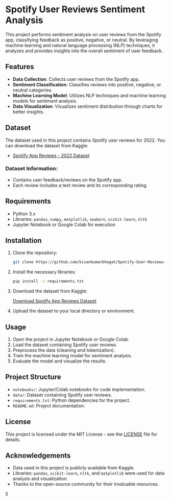 # Spotify User Reviews Sentiment Analysis

This project performs sentiment analysis on user reviews from the Spotify app, classifying feedback as positive, negative, or neutral. By leveraging machine learning and natural language processing (NLP) techniques, it analyzes and provides insights into the overall sentiment of user feedback.

## Features

- **Data Collection**: Collects user reviews from the Spotify app.
- **Sentiment Classification**: Classifies reviews into positive, negative, or neutral categories.
- **Machine Learning Model**: Utilizes NLP techniques and machine learning models for sentiment analysis.
- **Data Visualization**: Visualizes sentiment distribution through charts for better insights.

## Dataset

The dataset used in this project contains Spotify user reviews for 2022. You can download the dataset from Kaggle:

- [Spotify App Reviews - 2022 Dataset](https://www.kaggle.com/datasets/mfaaris/spotify-app-reviews-2022?resource=download)

### Dataset Information:
- Contains user feedback/reviews on the Spotify app.
- Each review includes a text review and its corresponding rating.

## Requirements

- Python 3.x
- Libraries: `pandas`, `numpy`, `matplotlib`, `seaborn`, `scikit-learn`, `nltk`
- Jupyter Notebook or Google Colab for execution

## Installation

1. Clone the repository:

    ```bash
    git clone https://github.com/kisankumarbhagat/Spotify-User-Reviews-Sentiment-Analysis.git
    ```

2. Install the necessary libraries:

    ```bash
    pip install -r requirements.txt
    ```

3. Download the dataset from Kaggle:

    [Download Spotify App Reviews Dataset](https://www.kaggle.com/datasets/mfaaris/spotify-app-reviews-2022?resource=download)

4. Upload the dataset to your local directory or environment.

## Usage

1. Open the project in Jupyter Notebook or Google Colab.
2. Load the dataset containing Spotify user reviews.
3. Preprocess the data (cleaning and tokenization).
4. Train the machine learning model for sentiment analysis.
5. Evaluate the model and visualize the results.

## Project Structure

- `notebooks/`: Jupyter/Colab notebooks for code implementation.
- `data/`: Dataset containing Spotify user reviews.
- `requirements.txt`: Python dependencies for the project.
- `README.md`: Project documentation.

## License

This project is licensed under the MIT License - see the [LICENSE](LICENSE) file for details.

## Acknowledgements

- Data used in this project is publicly available from Kaggle.
- Libraries: `pandas`, `scikit-learn`, `nltk`, and `matplotlib` were used for data analysis and visualization.
- Thanks to the open-source community for their invaluable resources.

5
